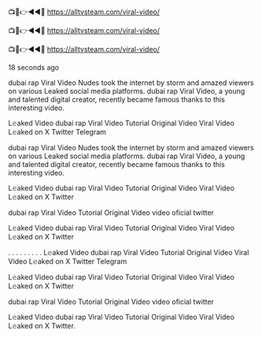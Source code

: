 📺📱👉◄◄🔴  https://alltvsteam.com/viral-video/

📺📱👉◄◄🔴  https://alltvsteam.com/viral-video/

📺📱👉◄◄🔴  https://alltvsteam.com/viral-video/

18 seconds ago

dubai rap Viral Video Nudes took the internet by storm and amazed viewers on various Leaked social media platforms. dubai rap Viral Video, a young and talented digital creator, recently became famous thanks to this interesting video.

L𝚎aked Video dubai rap Viral Video Tutorial Original Video Viral Video L𝚎aked on X Twitter Telegram

dubai rap Viral Video Nudes took the internet by storm and amazed viewers on various Leaked social media platforms. dubai rap Viral Video, a young and talented digital creator, recently became famous thanks to this interesting video.

L𝚎aked Video dubai rap Viral Video Tutorial Original Video Viral Video L𝚎aked on X Twitter

dubai rap Viral Video Tutorial Original Video video oficial twitter

L𝚎aked Video dubai rap Viral Video Tutorial Original Video Viral Video L𝚎aked on X Twitter

. . . . . . . . . L𝚎aked Video dubai rap Viral Video Tutorial Original Video Viral Video L𝚎aked on X Twitter Telegram

L𝚎aked Video dubai rap Viral Video Tutorial Original Video Viral Video L𝚎aked on X Twitter

dubai rap Viral Video Tutorial Original Video video oficial twitter

L𝚎aked Video dubai rap Viral Video Tutorial Original Video Viral Video L𝚎aked on X Twitter.
